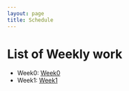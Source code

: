 ```yaml
---
layout: page
title: Schedule
---
```

# List of Weekly work

- Week0: [Week0](Weekly/Week0)
- Week1: [Week1](Weekly/Week1)

